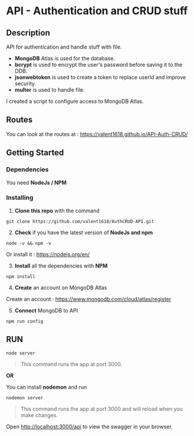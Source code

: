 # API - Authentication and CRUD stuff

## Description

API for authentication and handle stuff with file.

- **MongoDB** Atlas is used for the database.
- **bcrypt** is used to encrypt the user's password before saving it to the DDB.
- **jsonwebtoken** is used to create a token to replace userId and improve security.
- **multer** is used to handle file.

I created a script to configure access to MongoDB Atlas.

## Routes

You can look at the routes at : https://valent1618.github.io/API-Auth-CRUD/

## Getting Started

### Dependencies

You need **NodeJs / NPM**

### Installing

1. **Clone this repo** with the command

```
git clone https://github.com/valent1618/AuthCRUD-API.git
```

2. **Check** if you have the latest version of **NodeJs and npm**

```
node -v && npm -v
```

Or install it : <https://nodejs.org/en/>

3. **Install** all the dependencies with **NPM**

```
npm install
```

4. **Create** an account on MongoDB Atlas

Create an account : <https://www.mongodb.com/cloud/atlas/register>

5. **Connect** MongoDB to API

```
npm run config
```

## RUN

```
node server
```

> This command runs the app at port 3000.

**OR**

You can install **nodemon** and run

```
nodemon server
```

> This command runs the app at port 3000 and will reload when you make changes.

Open [http://localhost:3000/api](http://localhost:3000/api) to view the swagger in your browser.
